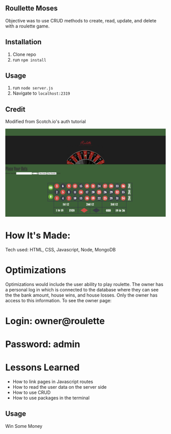 ## Roullette Moses

Objective was to use CRUD methods to create, read, update, and delete with a roulette game. 

## Installation

1. Clone repo
2. run `npm install`

## Usage

1. run `node server.js`
2. Navigate to `localhost:2319`

## Credit

Modified from Scotch.io's auth tutorial 

![ screenshot of application](https://github.com/asiahbennettdev/moses-roulette/blob/master/public/img/roo.png)


# How It's Made:
Tech used: HTML, CSS, Javascript, Node, MongoDB

# Optimizations
Optimizations would include the user ability to play roulette. The owner has a personal log in which is connected to the database where they can see the the bank amount, house wins, and house losses. Only the owner has access to this information. To see the owner page:
# Login: owner@roulette 
# Password: admin 


# Lessons Learned 
* How to link pages in Javascript routes
* How to read the user data on the server side
* How to use CRUD
* How to use packages in the terminal


## Usage

Win Some Money

## 


